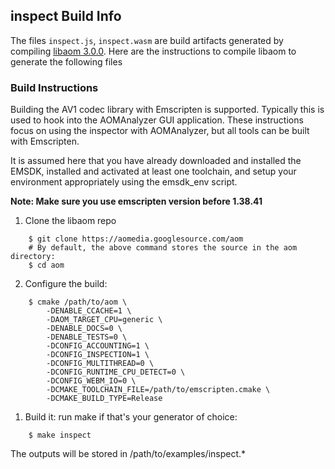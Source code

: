 ## inspect Build Info

The files `inspect.js`, `inspect.wasm` are build artifacts generated by compiling [libaom 3.0.0](https://aomedia.googlesource.com/aom/+/refs/tags/v3.0.0). Here are the instructions to compile libaom to generate the following files

### Build Instructions

Building the AV1 codec library with Emscripten is supported. Typically this is
used to hook into the AOMAnalyzer GUI application. These instructions focus on
using the inspector with AOMAnalyzer, but all tools can be built with
Emscripten.

It is assumed here that you have already downloaded and installed the EMSDK,
installed and activated at least one toolchain, and setup your environment
appropriately using the emsdk\_env script.

**Note: Make sure you use emscripten version before 1.38.41**

1. Clone the libaom repo

```
    $ git clone https://aomedia.googlesource.com/aom
    # By default, the above command stores the source in the aom directory:
    $ cd aom
```

2. Configure the build:

~~~
    $ cmake /path/to/aom \
        -DENABLE_CCACHE=1 \
        -DAOM_TARGET_CPU=generic \
        -DENABLE_DOCS=0 \
        -DENABLE_TESTS=0 \
        -DCONFIG_ACCOUNTING=1 \
        -DCONFIG_INSPECTION=1 \
        -DCONFIG_MULTITHREAD=0 \
        -DCONFIG_RUNTIME_CPU_DETECT=0 \
        -DCONFIG_WEBM_IO=0 \
        -DCMAKE_TOOLCHAIN_FILE=/path/to/emscripten.cmake \
        -DCMAKE_BUILD_TYPE=Release
~~~

1. Build it: run make if that's your generator of choice:

~~~
    $ make inspect
~~~

The outputs will be stored in /path/to/examples/inspect.*